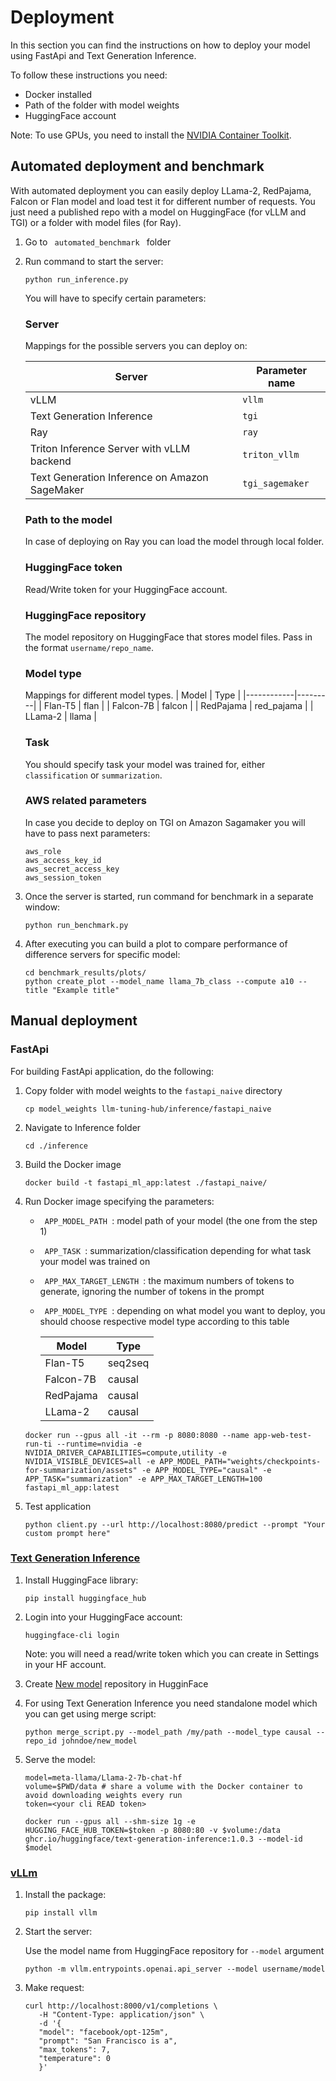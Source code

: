 # Deployment

In this section you can find the instructions on how to deploy your model using FastApi and Text Generation Inference. 

To follow these instructions you need:

- Docker installed
- Path of the folder with model weights
- HuggingFace account

Note: To use GPUs, you need to install the [NVIDIA Container Toolkit](https://docs.nvidia.com/datacenter/cloud-native/container-toolkit/latest/install-guide.html). 

## Automated deployment and benchmark

With automated deployment you can easily deploy LLama-2, RedPajama, Falcon or Flan model and load test it for different number of requests. You just need a published repo with a model on HuggingFace (for vLLM and TGI) or a folder with model files (for Ray).

1. Go to <code> automated_benchmark </code> folder 
2. Run command to start the server:

   ```
   python run_inference.py
   ```
   You will have to specify certain parameters:

   ### Server

      Mappings for the possible servers you can deploy on:

      | Server | Parameter name |
      |-----------------|-----------------|
      | vLLM     | ```vllm```     |
      | Text Generation Inference     | ```tgi```     |
      | Ray     | ```ray```     |
      |Triton Inference Server with vLLM backend | ```triton_vllm```|
      |Text Generation Inference on Amazon SageMaker | ```tgi_sagemaker```|

   ### Path to the model

   In case of deploying on Ray you can load the model through local folder.

   ### HuggingFace token

   Read/Write token for your HuggingFace account.

   ### HuggingFace repository

   The model repository on HuggingFace that stores model files. Pass in the format ```username/repo_name```. 

   ### Model type

   Mappings for different model types.
      | Model      | Type    |
      |------------|---------|
      | Flan-T5       | flan |
      | Falcon-7B     | falcon  |
      | RedPajama  | red_pajama  |
      | LLama-2      | llama  |
   
   ### Task

   You should specify task your model was trained for, either ```classification``` or ```summarization```.

   ### AWS related parameters

   In case you decide to deploy on TGI on Amazon Sagamaker you will have to pass next parameters:

   ```aws_role```
   <br>
   ```aws_access_key_id```
   <br>
   ```aws_secret_access_key```
   <br>
   ```aws_session_token```

3. Once the server is started, run command for benchmark in a separate window:

   ```
   python run_benchmark.py
   ```
4. After executing you can build a plot to compare performance of difference servers for specific model:

   ```
   cd benchmark_results/plots/
   python create_plot --model_name llama_7b_class --compute a10 --title "Example title"
   ```


## Manual deployment 

### FastApi

For building FastApi application, do the following:


1. Copy folder with model weights to the ```fastapi_naive``` directory
   
   ```
   cp model_weights llm-tuning-hub/inference/fastapi_naive 
   ```
2. Navigate to Inference folder
   
   ```
   cd ./inference 
   ```
3. Build the Docker image
    ```
    docker build -t fastapi_ml_app:latest ./fastapi_naive/
    ```
4. Run Docker image specifying the parameters:

   - <code> APP_MODEL_PATH </code>: model path of your model (the one from the step 1)
   - <code> APP_TASK </code>: summarization/classification depending for what task your model was trained on
   - <code> APP_MAX_TARGET_LENGTH </code>: the maximum numbers of tokens to generate, ignoring the number of tokens in the prompt
   - <code> APP_MODEL_TYPE </code>: depending on what model you want to deploy, you should choose respective model type according to this table
  
        | Model      | Type    |
        |------------|---------|
        | Flan-T5       | seq2seq |
        | Falcon-7B     | causal  |
        | RedPajama  | causal  |
        | LLama-2      | causal  |
    <p></p>

   ```
   docker run --gpus all -it --rm -p 8080:8080 --name app-web-test-run-ti --runtime=nvidia -e NVIDIA_DRIVER_CAPABILITIES=compute,utility -e NVIDIA_VISIBLE_DEVICES=all -e APP_MODEL_PATH="weights/checkpoints-for-summarization/assets" -e APP_MODEL_TYPE="causal" -e APP_TASK="summarization" -e APP_MAX_TARGET_LENGTH=100 fastapi_ml_app:latest
   ```
5. Test application
   
   ```
   python client.py --url http://localhost:8080/predict --prompt "Your custom prompt here"
   ```

### [Text Generation Inference](https://github.com/huggingface/text-generation-inference)

1. Install HuggingFace library:

    ```
    pip install huggingface_hub
    ```

2. Login into your HuggingFace account:
   
   ```
   huggingface-cli login
   ```

    Note: you will need a read/write token which you can create in Settings in your HF account. 

3. Create [New model](https://huggingface.co/new) repository in HugginFace
4. For using Text Generation Inference you need standalone model which you can get using merge script:
   
   ```
   python merge_script.py --model_path /my/path --model_type causal --repo_id johndoe/new_model
   ```
5. Serve the model:
   
   ```
   model=meta-llama/Llama-2-7b-chat-hf
   volume=$PWD/data # share a volume with the Docker container to avoid downloading weights every run
   token=<your cli READ token>
   ```

   ```
   docker run --gpus all --shm-size 1g -e HUGGING_FACE_HUB_TOKEN=$token -p 8080:80 -v $volume:/data ghcr.io/huggingface/text-generation-inference:1.0.3 --model-id $model
   ```
   
### [vLLm](https://vllm.readthedocs.io/en/latest/getting_started/quickstart.html)

1. Install the package:
   
   ```
   pip install vllm
   ```
2. Start the server:
   
   Use the model name from HuggingFace repository for ```--model``` argument

   ```
   python -m vllm.entrypoints.openai.api_server --model username/model
   ```
3. Make request:

   ```
   curl http://localhost:8000/v1/completions \
      -H "Content-Type: application/json" \
      -d '{
      "model": "facebook/opt-125m",
      "prompt": "San Francisco is a",
      "max_tokens": 7,
      "temperature": 0
      }'
   ```